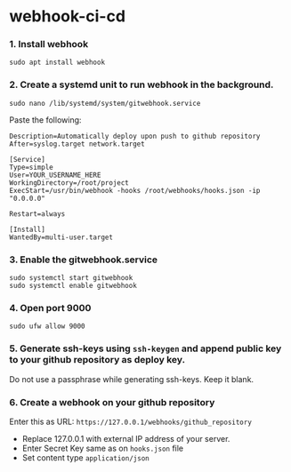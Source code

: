 # webhook-ci-cd

### 1. Install webhook 
`sudo apt install webhook`

### 2. Create a systemd unit to run webhook in the background.
    sudo nano /lib/systemd/system/gitwebhook.service

Paste the following:
    
```[Unit]
Description=Automatically deploy upon push to github repository
After=syslog.target network.target

[Service]
Type=simple
User=YOUR_USERNAME_HERE
WorkingDirectory=/root/project
ExecStart=/usr/bin/webhook -hooks /root/webhooks/hooks.json -ip "0.0.0.0"

Restart=always

[Install]
WantedBy=multi-user.target
```

### 3. Enable the gitwebhook.service
```sudo systemctl daemon-reload
sudo systemctl start gitwebhook
sudo systemctl enable gitwebhook
```

### 4. Open port 9000
`sudo ufw allow 9000`

### 5. Generate ssh-keys using `ssh-keygen` and append public key to your github repository as deploy key.
Do not use a passphrase while  generating ssh-keys. Keep it blank.

### 6. Create a webhook on your github repository 
Enter this as URL:
`https://127.0.0.1/webhooks/github_repository`

* Replace 127.0.0.1 with external IP address of your server. 
* Enter Secret Key same as on `hooks.json` file
* Set content type `application/json`
